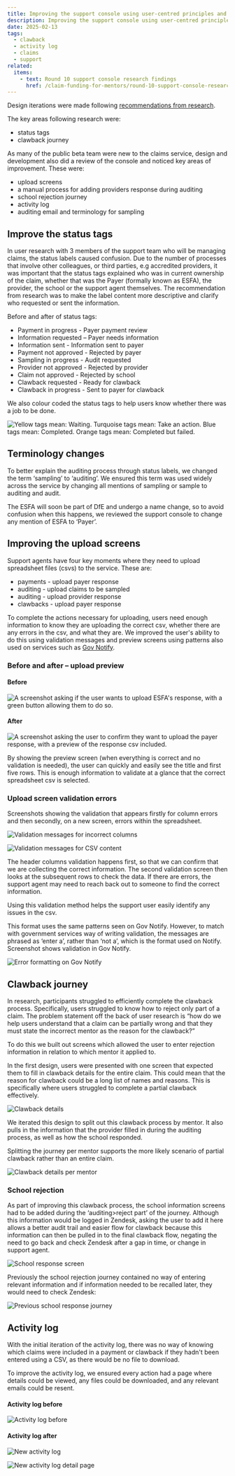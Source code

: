 ```yaml
---
title: Improving the support console using user-centred principles and research insights following on from round 10 of research
description: Improving the support console using user-centred principles and research insights following on from round 10 of research
date: 2025-02-13
tags:
  - clawback
  - activity log
  - claims
  - support
related:
  items:
    - text: Round 10 support console research findings
      href: /claim-funding-for-mentors/round-10-support-console-research-findings/
---
```


Design iterations were made following [recommendations from research](/claim-funding-for-mentors/round-10-support-console-research-findings/).

The key areas following research were:

- status tags
- clawback journey

As many of the public beta team were new to the claims service, design and development also did a review of the console and noticed key areas of improvement. These were:

- upload screens
- a manual process for adding providers response during auditing
- school rejection journey
- activity log
- auditing email and terminology for sampling

## Improve the status tags

In user research with 3 members of the support team who will be managing claims, the status labels caused confusion. Due to the number of processes that involve other colleagues, or third parties, e.g accredited providers, it was important that the status tags explained who was in current ownership of the claim, whether that was the Payer (formally known as ESFA), the provider, the school or the support agent themselves. The recommendation from research was to make the label content more descriptive and clarify who requested or sent the information.

Before and after of status tags:

- Payment in progress - Payer payment review
- Information requested – Payer needs information
- Information sent - Information sent to payer
- Payment not approved - Rejected by payer
- Sampling in progress - Audit requested
- Provider not approved - Rejected by provider
- Claim not approved - Rejected by school
- Clawback requested - Ready for clawback
- Clawback in progress - Sent to payer for clawback

We also colour coded the status tags to help users know whether there was a job to be done.

![Yellow tags mean: Waiting. Turquoise tags mean: Take an action. Blue tags mean: Completed. Orange tags mean: Completed but failed.](tag-key.png "The different tags in the service")

## Terminology changes

To better explain the auditing process through status labels, we changed the term ‘sampling’ to ‘auditing’. We ensured this term was used widely across the service by changing all mentions of sampling or sample to auditing and audit.

The ESFA will soon be part of DfE and undergo a name change, so to avoid confusion when this happens, we reviewed the support console to change any mention of ESFA to ‘Payer’.

## Improving the upload screens

Support agents have four key moments where they need to upload spreadsheet files (csvs)  to the service. These are:

- payments - upload payer response
- auditing - upload claims to be sampled
- auditing - upload provider response
- clawbacks - upload payer response

To complete the actions necessary for uploading, users need enough information to know they are uploading the correct csv, whether there are any errors in the csv, and what they are. We improved the user's ability to do this using validation messages and preview screens using patterns also used on services such as [Gov Notify](https://www.notifications.service.gov.uk/).

### Before and after – upload preview

#### Before

![A screenshot asking if the user wants to upload ESFA's response, with a green button allowing them to do so.](upload-before.png "The initial view of the upload screen")

#### After

![A screenshot asking the user to confirm they want to upload the payer response, with a preview of the response csv included.](upload-after.png "The changes to the upload screen")

By showing the preview screen (when everything is correct and no validation is needed), the user can quickly and easily see the title and first five rows. This is enough information to validate at a glance that the correct spreadsheet csv is selected.

### Upload screen validation errors

Screenshots showing the validation that appears firstly for column errors and then secondly, on a new screen, errors within the spreadsheet.

![Validation messages for incorrect columns](upload-validation-headers.png "Validation messages for incorrect columns")

![Validation messages for CSV content](upload-validation-content.png "Validation messages for CSV content")

The header columns validation happens first, so that we can confirm that we are collecting the correct information. The second validation screen then looks at the subsequent rows to check the data. If there are errors, the support agent may need to reach back out to someone to find the correct information.

Using this validation method helps the support user easily identify any issues in the csv.

This format uses the same patterns seen on Gov Notify. However, to match with government services way of writing validation, the messages are phrased as ‘enter a’, rather than ‘not a’, which is the format used on Notify. Screenshot shows validation in Gov Notify.

![Error formatting on Gov Notify](govuk-notify-error-format.png "Error formatting on Gov Notify")

## Clawback journey

In research, participants struggled to efficiently complete the clawback process. Specifically, users struggled to know how to reject only part of a claim. The problem statement off the back of user research is “how do we help users understand that a claim can be partially wrong and that they must state the incorrect mentor as the reason for the clawback?”

To do this we built out screens which allowed the user to enter rejection information in relation to which mentor it applied to.

In the first design, users were presented with one screen that expected them to fill in clawback details for the entire claim. This could mean that the reason for clawback could be a long list of names and reasons. This is specifically where users struggled to complete a partial clawback effectively.

![Clawback details](clawback-details.png "Clawback details")

We iterated this design to split out this clawback process by mentor. It also pulls in the information that the provider filled in during the auditing process, as well as how the school responded.

Splitting the journey per mentor supports the more likely scenario of partial clawback rather than an entire claim.

![Clawback details per mentor](clawback-details-mentor.png "Clawback details per mentor")

### School rejection

As part of improving this clawback process, the school information screens had to be added during the ‘auditing>reject part’ of the journey. Although this information would be logged in Zendesk, asking the user to add it here allows a better audit trail and easier flow for clawback because this information can then be pulled in to the final clawback flow, negating the need to go back and check Zendesk after a gap in time, or change in support agent.

![School response screen](school-rejection.png "School response screen")

Previously the school rejection journey contained no way of entering relevant information and if information needed to be recalled later, they would need to check Zendesk:

![Previous school response journey](school-response-journey.png "Previous school response journey")

## Activity log

With the initial iteration of the activity log, there was no way of knowing which claims were included in a payment or clawback if they hadn't been entered using a CSV, as there would be no file to download.

To improve the activity log, we ensured every action had a page where details could be viewed, any files could be downloaded, and any relevant emails could be resent.

#### Activity log before

![Activity log before](activity-log-before.png "Activity log before")

#### Activity log after

![New activity log](activity-log-new.png "New activity log")

![New activity log detail page](activity-log-new-detail.png "New activity log detail page")
